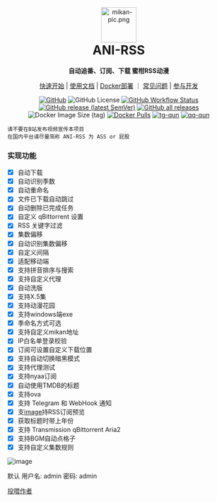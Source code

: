 <div align="center">
<img alt="mikan-pic.png" height="80" src="https://github.com/wushuo894/ani-rss-docs/raw/main/docs/image/mikan-pic.png"/>
<h1 align="center" style="margin-top: 0">ANI-RSS</h1>
<p align="center">
<strong>自动追番、订阅、下载 蜜柑RSS动漫</strong>
</p>

[快速开始](https://docs.wushuo.top/start) | [使用文档](https://docs.wushuo.top/docs) | [Docker部署](https://docs.wushuo.top/docker) ｜ [常见问题](https://docs.wushuo.top/faq) | [参与开发](https://docs.wushuo.top/dev)

[![GitHub](https://img.shields.io/badge/-GitHub-181717?logo=github)](https://github.com/wushuo894/ani-rss)
![GitHub License](https://img.shields.io/github/license/wushuo894/ani-rss)
[![GitHub Workflow Status](https://img.shields.io/github/actions/workflow/status/wushuo894/ani-rss/maven.yml?branch=master)](https://github.com/wushuo894/ani-rss/actions/workflows/maven.yml)
[![GitHub release (latest SemVer)](https://img.shields.io/github/v/release/wushuo894/ani-rss?color=blue&label=download&sort=semver)](https://github.com/wushuo894/ani-rss/releases/latest)
[![GitHub all releases](https://img.shields.io/github/downloads/wushuo894/ani-rss/total?color=blue&label=github%20downloads)](https://github.com/wushuo894/ani-rss/releases)
![Docker Image Size (tag)](https://img.shields.io/docker/image-size/wushuo894/ani-rss/latest)
[![Docker Pulls](https://img.shields.io/docker/pulls/wushuo894/ani-rss)](https://hub.docker.com/r/wushuo894/ani-rss)
[![tg-qun](https://img.shields.io/static/v1?label=TG%E7%BE%A4&amp;message=ani-rss&amp;color=blue)](https://t.me/ani_rss)
[![qq-qun](https://img.shields.io/static/v1?label=QQ%E7%BE%A4&message=171563627&color=blue)](http://qm.qq.com/cgi-bin/qm/qr?_wv=1027&k=_EKAkxs6Ld4fWcMNAbUQzcp4tv20vjVH&authKey=KG3GAsZfKQosbAWkks%2FbEj0LCGwxoeLJ3DTU0loHkGdHLqHYgJNv3%2BmSERmYt47b&noverify=0&group_code=171563627)

</div>

    请不要在B站发布视频宣传本项目
    在国内平台请尽量简称 ANI-RSS 为 ASS or 屁股

### 实现功能

- [x] 自动下载
- [x] 自动识别季数
- [x] 自动重命名
- [x] 文件已下载自动跳过
- [x] 自动删除已完成任务
- [x] 自定义 qBittorrent 设置
- [x] RSS 关键字过滤
- [x] 集数偏移
- [x] 自动识别集数偏移
- [x] 自定义间隔
- [x] 适配移动端
- [x] 支持拼音排序与搜索
- [x] 支持自定义代理
- [x] 自动洗版
- [x] 支持X.5集
- [x] 支持动漫花园
- [x] 支持windows端exe
- [x] 季命名方式可选
- [x] 支持自定义mikan地址
- [x] IP白名单登录校验
- [x] 订阅可设置自定义下载位置
- [x] 支持自动切换暗黑模式
- [x] 支持代理测试
- [x] 支持nyaa订阅
- [x] 自动使用TMDB的标题
- [x] 支持ova
- [x] 支持 Telegram 和 WebHook 通知
- [x] 支[image](image)持RSS订阅预览
- [x] 获取标题时带上年份
- [x] 支持 Transmission qBittorrent Aria2
- [x] 支持BGM自动点格子
- [x] 支持自定义集数规则

![image](https://github.com/wushuo894/ani-rss-docs/raw/main/docs/image/Xnip2024-11-05_05-31-50.png)

默认 用户名: admin 密码: admin

[投喂作者](https://afdian.com/a/wushuo894)

